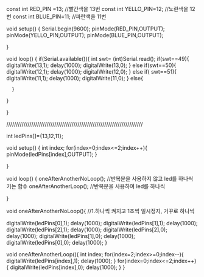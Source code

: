 const int RED_PIN =13;
//빨간색을 13번
const int YELLO_PIN=12;
//노란색을 12번
const int BLUE_PIN=11;
//파란색을 11번


void setup() {
   Serial.begin(9600);
   pinMode(RED_PIN,OUTPUT);
   pinMode(YELLO_PIN,OUTPUT);
   pinMode(BLUE_PIN,OUTPUT);

}

void loop() {
  if(Serial.available()){
    int swt= (int)Serial.read();
    if(swt==49){
      digitalWrite(13,1);
      delay(1000);
      digitalWrite(13,0);
    }
    else if(swt==50){
      digitalWrite(12,1);
      delay(1000);
      digitalWrite(12,0);
   }
    else if( swt==51){
      digitalWrite(11,1);
      delay(1000);
      digitalWrite(11,0);
   }
    else{
     
      
      }
  }

}


///////////////////////////////////////////////////////////////////////




int ledPins[]={13,12,11};

void setup() {
   int index;
   for(index=0;index<=2;index++){
    pinMode(ledPins[index],OUTPUT);
   }

}

void loop() {
  oneAfterAnotherNoLoop();
  //반복분을 사용하지 않고 led를 하나씩 키는 함수
  oneAfterAnotherLoop();
  //반복문을 사용하여 led를 하나씩

}

void  oneAfterAnotherNoLoop(){
  //1.하나씩 켜지고 1초씩 일시정지, 거꾸로 하나씩

  digitalWrite(ledPins[0],1);
  delay(1000);
  digitalWrite(ledPins[1],1);
  delay(1000);
  digitalWrite(ledPins[2],1);
  delay(1000);
  digitalWrite(ledPins[2],0);
  delay(1000);
  digitalWrite(ledPins[1],0);
  delay(1000);
  digitalWrite(ledPins[0],0);
  delay(1000);
}

void oneAfterAnotherLoop(){
  int index;
  for(index=2;index>=0;index--){
    digitalWrite(ledPins[index],1);
    delay(1000);
  }
  for(index=0;index<=2;index++){
    digitalWrite(ledPins[index],0);
    delay(1000);
  }
}

